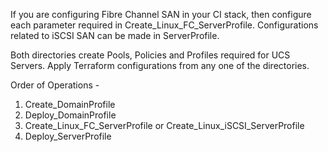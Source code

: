 If you are configuring Fibre Channel SAN in your CI stack, then configure each parameter required in Create_Linux_FC_ServerProfile. Configurations related to iSCSI SAN can be made in ServerProfile.

Both directories create Pools, Policies and Profiles required for UCS Servers. Apply Terraform configurations from any one of the directories.

Order of Operations -
1. Create_DomainProfile
2. Deploy_DomainProfile
3. Create_Linux_FC_ServerProfile or Create_Linux_iSCSI_ServerProfile
4. Deploy_ServerProfile
